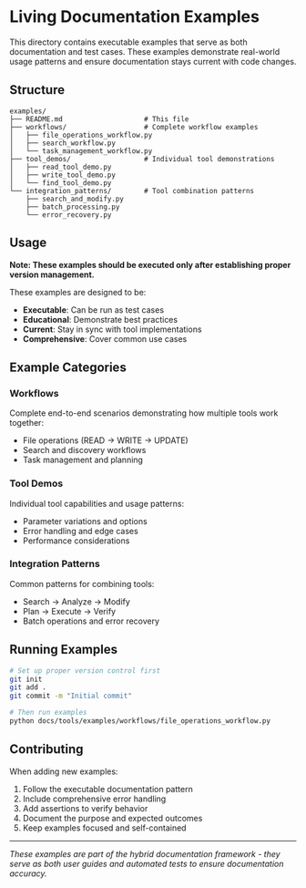 # Living Documentation Examples

This directory contains executable examples that serve as both documentation and test cases. These examples demonstrate real-world usage patterns and ensure documentation stays current with code changes.

## Structure

```
examples/
├── README.md                    # This file
├── workflows/                   # Complete workflow examples
│   ├── file_operations_workflow.py
│   ├── search_workflow.py
│   └── task_management_workflow.py
├── tool_demos/                  # Individual tool demonstrations
│   ├── read_tool_demo.py
│   ├── write_tool_demo.py
│   └── find_tool_demo.py
└── integration_patterns/        # Tool combination patterns
    ├── search_and_modify.py
    ├── batch_processing.py
    └── error_recovery.py
```

## Usage

**Note: These examples should be executed only after establishing proper version management.**

These examples are designed to be:
- **Executable**: Can be run as test cases
- **Educational**: Demonstrate best practices
- **Current**: Stay in sync with tool implementations
- **Comprehensive**: Cover common use cases

## Example Categories

### Workflows
Complete end-to-end scenarios demonstrating how multiple tools work together:
- File operations (READ → WRITE → UPDATE)
- Search and discovery workflows
- Task management and planning

### Tool Demos
Individual tool capabilities and usage patterns:
- Parameter variations and options
- Error handling and edge cases
- Performance considerations

### Integration Patterns
Common patterns for combining tools:
- Search → Analyze → Modify
- Plan → Execute → Verify
- Batch operations and error recovery

## Running Examples

```bash
# Set up proper version control first
git init
git add .
git commit -m "Initial commit"

# Then run examples
python docs/tools/examples/workflows/file_operations_workflow.py
```

## Contributing

When adding new examples:
1. Follow the executable documentation pattern
2. Include comprehensive error handling
3. Add assertions to verify behavior
4. Document the purpose and expected outcomes
5. Keep examples focused and self-contained

---

*These examples are part of the hybrid documentation framework - they serve as both user guides and automated tests to ensure documentation accuracy.*